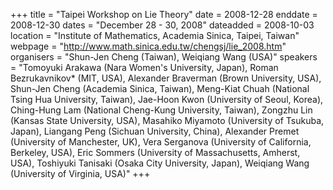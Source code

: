 +++
title = "Taipei Workshop on Lie Theory"
date = 2008-12-28
enddate = 2008-12-30
dates = "December 28 - 30, 2008"
dateadded = 2008-10-03
location = "Institute of Mathematics, Academia Sinica, Taipei, Taiwan"
webpage = "http://www.math.sinica.edu.tw/chengsj/lie_2008.htm"
organisers = "Shun-Jen Cheng (Taiwan), Weiqiang Wang (USA)"
speakers = "Tomoyuki Arakawa (Nara Women's University, Japan), Roman Bezrukavnikov* (MIT, USA), Alexander Braverman (Brown University, USA), Shun-Jen Cheng (Academia Sinica, Taiwan), Meng-Kiat Chuah (National Tsing Hua University, Taiwan), Jae-Hoon Kwon (University of Seoul, Korea), Ching-Hung Lam (National Cheng-Kung University, Taiwan), Zongzhu Lin (Kansas State University, USA),  Masahiko Miyamoto (University of Tsukuba, Japan), Liangang Peng (Sichuan University, China), Alexander Premet (University of Manchester, UK), Vera Serganova (University of California, Berkeley, USA), Eric Sommers (University of Massachusetts, Amherst, USA), Toshiyuki Tanisaki (Osaka City University, Japan), Weiqiang Wang (University of Virginia, USA)"
+++
